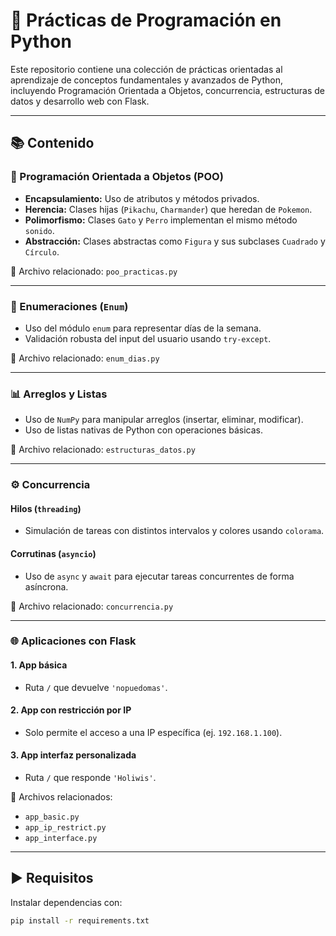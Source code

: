 # 🐍 Prácticas de Programación en Python

Este repositorio contiene una colección de prácticas orientadas al aprendizaje de conceptos fundamentales y avanzados de Python, incluyendo Programación Orientada a Objetos, concurrencia, estructuras de datos y desarrollo web con Flask.

---

## 📚 Contenido

### 🔐 Programación Orientada a Objetos (POO)

- **Encapsulamiento:** Uso de atributos y métodos privados.
- **Herencia:** Clases hijas (`Pikachu`, `Charmander`) que heredan de `Pokemon`.
- **Polimorfismo:** Clases `Gato` y `Perro` implementan el mismo método `sonido`.
- **Abstracción:** Clases abstractas como `Figura` y sus subclases `Cuadrado` y `Círculo`.

📄 Archivo relacionado: `poo_practicas.py`

---

### 📆 Enumeraciones (`Enum`)

- Uso del módulo `enum` para representar días de la semana.
- Validación robusta del input del usuario usando `try-except`.

📄 Archivo relacionado: `enum_dias.py`

---

### 📊 Arreglos y Listas

- Uso de `NumPy` para manipular arreglos (insertar, eliminar, modificar).
- Uso de listas nativas de Python con operaciones básicas.

📄 Archivo relacionado: `estructuras_datos.py`

---

### ⚙️ Concurrencia

#### Hilos (`threading`)
- Simulación de tareas con distintos intervalos y colores usando `colorama`.

#### Corrutinas (`asyncio`)
- Uso de `async` y `await` para ejecutar tareas concurrentes de forma asíncrona.

📄 Archivo relacionado: `concurrencia.py`

---

### 🌐 Aplicaciones con Flask

#### 1. **App básica**
- Ruta `/` que devuelve `'nopuedomas'`.

#### 2. **App con restricción por IP**
- Solo permite el acceso a una IP específica (ej. `192.168.1.100`).

#### 3. **App interfaz personalizada**
- Ruta `/` que responde `'Holiwis'`.

📁 Archivos relacionados:
- `app_basic.py`
- `app_ip_restrict.py`
- `app_interface.py`

---

## ▶️ Requisitos

Instalar dependencias con:

```bash
pip install -r requirements.txt
